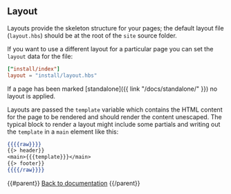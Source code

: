 ## Layout

Layouts provide the skeleton structure for your pages; the default layout file (`layout.hbs`) should be at the root of the `site` source folder.

If you want to use a different layout for a particular page you can set the `layout` data for the file:

```toml
["install/index"]
layout = "install/layout.hbs"
```

If a page has been marked [standalone]({{ link "/docs/standalone/" }}) no layout is applied.

Layouts are passed the `template` variable which contains the HTML content for the page to be rendered and should render the content unescaped. The typical block to render a layout might include some partials and writing out the `template` in a `main` element like this:

```handlebars
{{{{raw}}}}
{{> header}}
<main>{{{template}}}</main>
{{> footer}}
{{{{/raw}}}}
```

{{#parent}}
[Back to documentation]({{href}})
{{/parent}}
